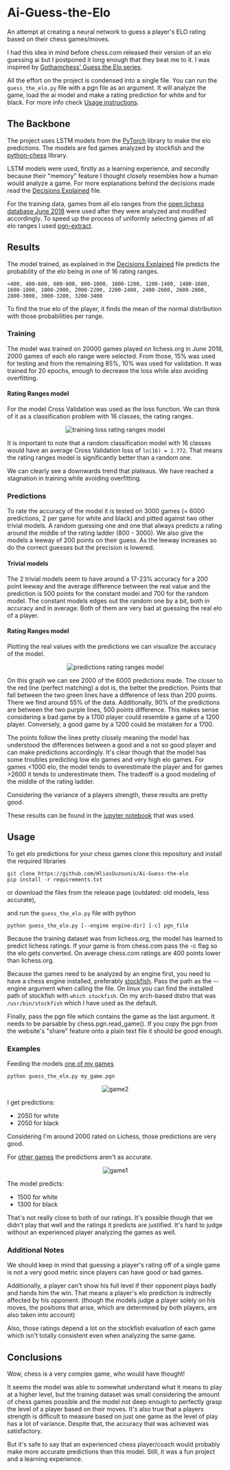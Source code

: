 # Ai-Guess-the-Elo
An attempt at creating a neural network to guess a player's ELO rating based on their chess games/moves.

I had this idea in mind before chess.com released their version of an elo guessing ai but I postponed it long enough that they beat me to it. I was inspired by [Gothamchess' Guess the Elo series](https://www.youtube.com/watch?v=0baCL9wwJTA&list=PLBRObSmbZluRiGDWMKtOTJiLy3q0zIfd7).

All the effort on the project is condensed into a single file. You can run the `guess_the_elo.py` file with a pgn file as an argument. It will analyze the game, load the ai model and make a rating prediction for white and for black. For more info check [Usage instructions](#Usage).

## The Backbone
The project uses LSTM models from the [PyTorch](https://pytorch.org) library to make the elo predictions. The models are fed games analyzed by stockfish and the [python-chess](https://python-chess.readthedocs.io/en/latest/#) library.

LSTM models were used, firstly as a learning experience, and secondly because their "memory" feature I thought closely resembles how a human would analyze a game. For more explanations behind the decisions made read the [Decisions Explained](/elo_ai/models/Decisions_Explained.md) file. 

For the training data, games from all elo ranges from the [open lichess database June 2018](https://database.lichess.org/) were used after they were analyzed and modified accordingly. To speed up the process of uniformly selecting games of all elo ranges I used [pgn-extract](https://www.cs.kent.ac.uk/people/staff/djb/pgn-extract/).

## Results
The model trained, as explained in the [Decisions Explained](/elo_ai/models/Decisions_Explained.md) file predicts the probability of the elo being in one of 16 rating ranges.
```
<400, 400-600, 600-800, 800-1000, 1000-1200, 1200-1400, 1400-1600, 1600-1800, 1800-2000, 2000-2200, 2200-2400, 2400-2600, 2600-2800, 2800-3000, 3000-3200, 3200-3400
```
To find the true elo of the player, it finds the mean of the normal distribution with those probabilities per range.
### Training
The model was trained on 20000 games played on lichess.org in June 2018, 2000 games of each elo range were selected. From those, 15% was used for testing and from the remaining 85%, 10% was used for validation. It was trained for 20 epochs, enough to decrease the loss while also avoiding overfitting.

#### Rating Ranges model
For the model Cross Validation was used as the loss function. We can think of it as a classification problem with 16 classes, the rating ranges.


<p align="center">
  <img src="/elo_ai/models/rating_ranges/Graphs/loss_plot.png" alt="training loss rating ranges model">
</p>


It is important to note that a random classification model with 16 classes would have an average Cross Validation loss of `ln(16) = 2.772`. That means the rating ranges model is significantly better than a random one.


We can clearly see a downwards trend that plateaus. We have reached a stagnation in training while avoiding overfitting.


### Predictions


To rate the accuracy of the model it is tested on 3000 games (= 6000 predictions, 2 per game for white and black) and pitted against two other trivial models. A random guessing one and one that always predicts a rating around the middle of the rating ladder (800 - 3000). We also give the models a leeway of 200 points on their guess. As the leeway increases so do the correct guesses but the precision is lowered.


#### Trivial models


The 2 trivial models seem to have around a 17-23% accuracy for a 200 point leeway and the average difference between the real value and the prediction is 500 points for the constant model and 700 for the random model. The constant models edges out the random one by a bit, both in accuracy and in average. Both of them are very bad at guessing the real elo of a player.


#### Rating Ranges model


Plotting the real values with the predictions we can visualize the accuracy of the model.


<p align="center">
  <img src="/elo_ai/models/rating_ranges/Graphs/predictions.png" alt="predictions rating ranges model">
</p>


On this graph we can see 2000 of the 6000 predictions made.  The closer to the red line (perfect matching) a dot is, the better the prediction. Points that fall between the two green lines have a difference of less than 200 points. There we find around 55% of the data. Additionally, 90% of the predictions are between the two purple lines, 500 points difference. This makes sense considering a bad game by a 1700 player could resemble a game of a 1200 player. Conversely, a good game by a 1200 could be mistaken for a 1700.


The points follow the lines pretty closely meaning the model has understood the differences between a good and a not so good player and can make predictions accordingly. It's clear though that the model has some troubles predicting low elo games and very high elo games. For games <1000 elo, the model tends to overestimate the player and for games >2600 it tends to underestimate them. The tradeoff is a good modeling of the middle of the rating ladder.


Considering the variance of a players strength, these results are pretty good.

These results can be found in the [jupyter notebook](/elo_ai/models/rating_ranges/lstm_train_rating_ranges.ipynb) that was used.


## Usage
To get elo predictions for your chess games clone this repository and install the required libraries
```
git clone https://github.com/HliasOuzounis/Ai-Guess-the-elo
pip install -r requirements.txt
```
or download the files from the release page (outdated: old models, less accurate), 


and run the `guess_the_elo.py` file with python
```
python guess_the_elo.py [--engine engine-dir] [-c] pgn_file
```

Because the training dataset was from lichess.org, the model has learned to predict lichess ratings. If your game is from chess.com pass the -c flag so the elo gets converted. On average chess.com ratings are 400 points lower than lichess.org.


Because the games need to be analyzed by an engine first, you need to have a chess engine installed, preferably [stockfish](https://stockfishchess.org/download/). Pass the path as the --engine argument when calling the file. On linux you can find the installed path of stockfish with `which stockfish`. On my arch-based distro that was `/usr/bin/stockfish` which I have used as the default.


Finally, pass the pgn file which contains the game as the last argument. It needs to be parsable by chess.pgn.read_game(). If you copy the pgn from the website's "share" feature onto a plain text file it should be good enough.

### Examples


Feeding the models [one of my games](https://lichess.org/bNLqqjHP/black#0)

```
python guess_the_elo.py my_game.pgn
```
<p align="center"> 
  <img src="datasets/showcase_games/game2.gif" alt="game2">
</p>
I get predictions:

- 2050 for white
- 2050 for black


Considering I'm around 2000 rated on Lichess, those predictions are very good.


For [other games](https://lichess.org/BoxuoUjy/black#0) the predictions aren't as accurate.

<p align="center">
  <img src="datasets/showcase_games/game1.gif" alt="game1">
</p>

The model predicts:

- 1500 for white
- 1300 for black

That's not really close to both of our ratings. It's possible though that we didn't play that well and the ratings it predicts are justified. It's hard to judge without an experienced player analyzing the games as well. 

### Additional Notes


We should keep in mind that guessing a player's rating off of a single game is not a very good metric since players can have good or bad games. 

Additionally, a player can't show his full level if their opponent plays badly and hands him the win. That means a player's elo prediction is indirectly affected by his opponent. (though the models judge a player solely on his moves, the positions that arise, which are determined by both players, are also taken into account)

Also, those ratings depend a lot on the stockfish evaluation of each game which isn't totally consistent even when analyzing the same game.

## Conclusions
Wow, chess is a very complex game, who would have thought! 

It seems the model was able to somewhat understand what it means to play at a higher level, but the training dataset was small considering the amount of chess games possible and the model not deep enough to perfectly grasp the level of a player based on their moves. It's also true that a players strength is difficult to measure based on just one game as the level of play has a lot of variance. Despite that, the accuracy that was achieved was satisfactory.

But it's safe to say that an experienced chess player/coach would probably make more accurate predictions than this model. Still, it was a fun project and a learning experience.